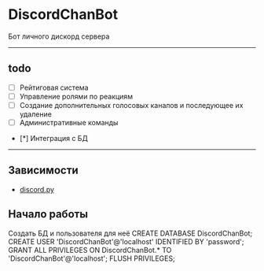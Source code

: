 # DiscordChanBot

Бот личного дискорд сервера

***
## todo
* [ ] Рейтиговая система
* [ ] Управление ролями по реакциям
* [ ] Создание дополнительных голосовых каналов и последующее их удаление
* [ ] Административные команды
* [*] Интеграция с БД

***
## Зависимости
* [discord.py](https://discordpy.readthedocs.io)


## Начало работы
Создать БД и пользователя для неё
CREATE DATABASE DiscordChanBot;
CREATE USER 'DiscordChanBot'@'localhost' IDENTIFIED BY 'password';
GRANT ALL PRIVILEGES ON DiscordChanBot.* TO 'DiscordChanBot'@'localhost';
FLUSH PRIVILEGES;
